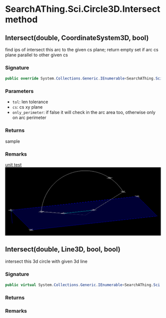 # SearchAThing.Sci.Circle3D.Intersect method
## Intersect(double, CoordinateSystem3D, bool)
find ips of intersect this arc to the given cs plane; 
            return empty set if arc cs plane parallel to other given cs

### Signature
```csharp
public override System.Collections.Generic.IEnumerable<SearchAThing.Sci.Vector3D> Intersect(double tol, CoordinateSystem3D cs, bool only_perimeter = True)
```
### Parameters
- `tol`: len tolerance
- `cs`: cs xy plane
- `only_perimeter`: if false it will check in the arc area too, otherwise only on arc perimeter

### Returns
sample
### Remarks
[unit test](/test/Arc3D/Arc3DTest_0001.cs)
            ![](/test/Arc3D/Arc3DTest_0001.png)
## Intersect(double, Line3D, bool, bool)
intersect this 3d circle with given 3d line

### Signature
```csharp
public virtual System.Collections.Generic.IEnumerable<SearchAThing.Sci.Vector3D> Intersect(double tol, Line3D l, bool only_perimeter = True, bool segment_mode = False)
```
### Returns

### Remarks

